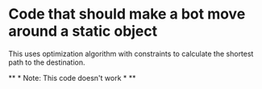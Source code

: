# Code that should make a bot move around a static object 

This uses optimization algorithm with constraints to calculate the shortest path to the destination. 

** * Note: This code doesn't work * **
